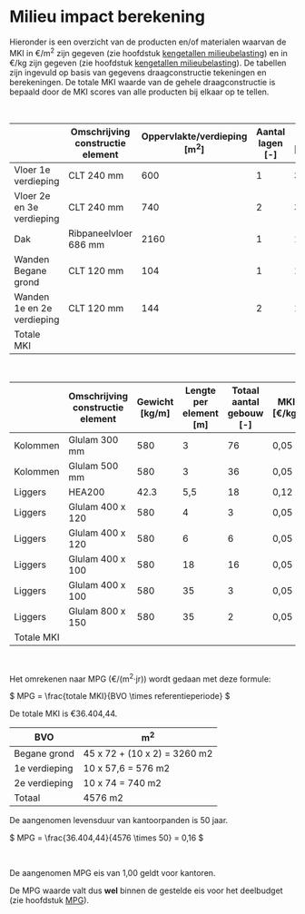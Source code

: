 # Milieu impact berekening



Hieronder is een overzicht van de producten en/of materialen waarvan de MKI in €/m<sup>2</sup> zijn gegeven (zie hoofdstuk [kengetallen milieubelasting](../../basis_gegevens/kengetallen_milieubelasting/kengetallen_milieubelasting_intro)) en in €/kg zijn gegeven (zie hoofdstuk [kengetallen milieubelasting](../../basis_gegevens/kengetallen_milieubelasting/kengetallen_milieubelasting_intro)).
De tabellen zijn ingevuld op basis van gegevens draagconstructie tekeningen en berekeningen. De totale MKI waarde van de gehele draagconstructie is bepaald door de MKI scores van alle producten bij elkaar op te tellen. 

<br>

|   | Omschrijving constructie element | Oppervlakte/verdieping [m<sup>2</sup>] | Aantal lagen [-] | MKI [€/m<sup>2</sup>] | Totale MKI [€] | % totaal |
|---|---|---|---|---|---|---|
| Vloer 1e verdieping       | CLT 240 mm            | 600  | 1 | 3,24 | 1.944,00 | 17,16 |
| Vloer 2e en 3e verdieping | CLT 240 mm            | 740  | 2 | 3,24 | 4.795,20 | 42,33 |
| Dak                       | Ribpaneelvloer 686 mm | 2160 | 1 | 1,83 | 3.952,80 | 34,89 |
| Wanden Begane grond       | CLT 120 mm            | 104  | 1 | 1,62 | 168,48   | 1,49  |
| Wanden 1e en 2e verdieping | CLT 120 mm           |  144 | 2 | 1,62 | 466,56   | 3,94  |
| Totale MKI                |                       |      |   |      | 11.327,04 | 100 |

<br>

|   | Omschrijving constructie element | Gewicht [kg/m] | Lengte per element [m] | Totaal aantal gebouw [-] | MKI [€/kg] | Totale MKI [€] | % totaal |
|---|---|---|---|---|---|---|---|
| Kolommen  | Glulam 300 mm    | 580  | 3   | 76 | 0,05 | 6.612,00 | 26,37 |
| Kolommen  | Glulam 500 mm    | 580  | 3   | 36 | 0,05 | 3.132,00 | 12,48 |
| Liggers   | HEA200           | 42.3 | 5,5 | 18 | 0,12 | 514,40   | 2,05  |
| Liggers   | Glulam 400 x 120 | 580  | 4   | 3  | 0,05 | 348,00   | 1,39  |
| Liggers   | Glulam 400 x 120 | 580  | 6   | 6  | 0,05 | 1.044,00 | 4,16  |
| Liggers   | Glulam 400 x 100 | 580  | 18  | 16 | 0,05 | 8.352,00 | 33,30 |
| Liggers   | Glulam 400 x 100 | 580  | 35  | 3  | 0,05 | 3.045,00 | 12,14 |
| Liggers   | Glulam 800 x 150 | 580  | 35  | 2  | 0,05 | 2.030,00 | 8,09  |
| Totale MKI|                  |      |     |    |      | 25.077,40 | 100   |

<br>

Het omrekenen naar MPG (€/(m<sup>2</sup>⋅jr)) wordt gedaan met deze formule:

$
MPG = \frac{totale MKI}{BVO \times referentieperiode}
$

De totale MKI is €36.404,44.

| BVO | m<sup>2</sup> |
|---|---|
| Begane grond  | 45 x 72 + (10 x 2) = 3260 m2 |
| 1e verdieping | 10 x 57,6 = 576 m2 |
| 2e verdieping | 10 x 74 = 740 m2 |
| Totaal        | 4576 m2 |

De aangenomen levensduur van kantoorpanden is 50 jaar. 

$
MPG = \frac{36.404,44}{4576 \times 50} = 0,16
$

<br>

De aangenomen MPG eis van 1,00 geldt voor kantoren.

De MPG waarde valt dus **wel** binnen de gestelde eis voor het deelbudget (zie hoofdstuk [MPG](../milieuimpact/mpg.md)). 
